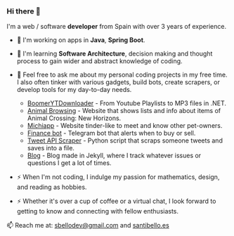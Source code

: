 ### Hi there 👋
I'm a web / software **developer** from Spain with over 3 years of experience.

- 🔭 I'm working on apps in **Java**, **Spring Boot**.
- 🌱 I'm learning **Software Architecture**, decision making and thought process to gain wider and abstract knowledge of coding.

- 💬 Feel free to ask me about my personal coding projects in my free time. I also often tinker with various gadgets, build bots, create scrapers, or develop tools for my day-to-day needs.
  - [BoomerYTDownloader](https://github.com/sbellodev/boomerytdownload) - From Youtube Playlists to MP3 files in .NET. 
  - [Animal Browsing](https://github.com/sbellodev/animalbrowsing) - Website that shows lists and info about items of Animal Crossing: New Horizons.
  - [Michiapp](https://github.com/sbellodev/michiapp) - Website tinder-like to meet and know other pet-owners.
  - [Finance bot](https://github.com/sbellodev/finbot) - Telegram bot that alerts when to buy or sell.
  - [Tweet API Scraper](https://github.com/sbellodev/tweetapi) - Python script that scraps someone tweets and saves into a file.
  - [Blog](https://github.com/sbellodev/blog) - Blog made in Jekyll, where I track whatever issues or questions I get a lot of times.
  
- ⚡ When I'm not coding, I indulge my passion for mathematics, design, and reading as hobbies.
- ⚡ Whether it's over a cup of coffee or a virtual chat, I look forward to getting to know and connecting with fellow enthusiasts.

📫 Reach me at: [sbellodev@gmail.com](sbellodev@gmail.com) and [santibello.es](https://www.santibello.es)

